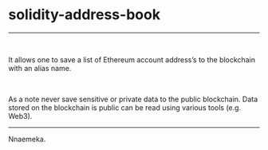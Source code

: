 # solidity-address-book

---

<br/>

It allows one to save a list of Ethereum account address’s to the blockchain with an alias name. 

<br/>

As a note never save sensitive or private data to the public blockchain. Data stored on the blockchain is public can be read using various tools (e.g. Web3).

---

Nnaemeka.

